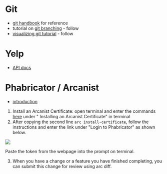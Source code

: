 # Git

* [git handbook](https://guides.github.com/introduction/git-handbook/) for reference
* tutorial on [git branching](https://learngitbranching.js.org/) - follow
* [visualizing git tutorial](http://git-school.github.io/visualizing-git/) - follow 

# Yelp

* [API docs](https://www.yelp.com/developers/documentation/v3) 

# Phabricator / Arcanist 

* [introduction](https://our.intern.facebook.com/intern/wiki/Arcanist/)
1. Install an Arcanist Certificate: open terminal and enter the commands [here](https://our.intern.facebook.com/intern/wiki/Arcanist/#installing-an-arcanist-c) under " Installing an Arcanist Certificate" in terminal 
2. After copying the second line ```arc install-certificate```, follow the instructions and enter the link under "Login to Phabricator" as shown below.
<img src='https://imgur.com/a/BCcFByq' />

Paste the token from the webpage into the prompt on terminal. 
  
3. When you have a change or a feature you have finished completing, you can submit this change for review using arc diff. 



